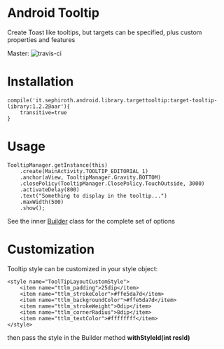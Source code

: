 Android Tooltip
======================

Create Toast like tooltips, but targets can be specified, plus custom properties and features

Master: ![travis-ci](https://travis-ci.org/sephiroth74/android-target-tooltip.svg?branch=master)

Installation
===

	compile('it.sephiroth.android.library.targettooltip:target-tooltip-library:1.2.2@aar'){
        transitive=true
	}
	

Usage
===

	TooltipManager.getInstance(this)
		.create(MainActivity.TOOLTIP_EDITORIAL_1)
		.anchor(aView, TooltipManager.Gravity.BOTTOM)
		.closePolicy(TooltipManager.ClosePolicy.TouchOutside, 3000)
		.activateDelay(800)
		.text("Something to display in the tooltip...")
		.maxWidth(500)
		.show();

See the inner [Builder][1] class for the complete set of options

Customization
===

Tooltip style can be customized in your style object:

	<style name="ToolTipLayoutCustomStyle">
		<item name="ttlm_padding">25dip</item>
		<item name="ttlm_strokeColor">#ffe5da7d</item>
		<item name="ttlm_backgroundColor">#ffe5da7d</item>
		<item name="ttlm_strokeWeight">0dip</item>
		<item name="ttlm_cornerRadius">8dip</item>
		<item name="ttlm_textColor">#ffffffff</item>
	</style>
	
then pass the style in the Builder method **withStyleId(int resId)**



[1]: https://github.com/sephiroth74/android-target-tooltip/blob/master/library/src/main/java/it/sephiroth/android/library/tooltip/TooltipManager.java#L169
